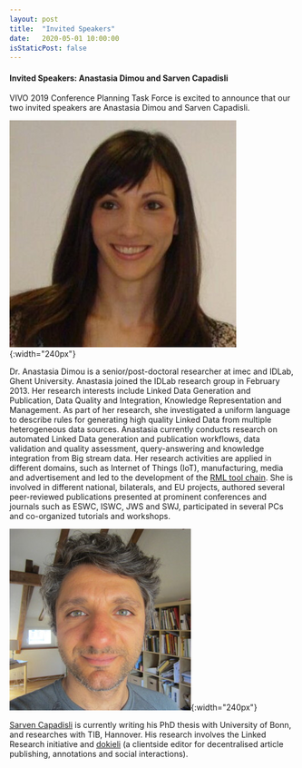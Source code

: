 ```yaml
---
layout: post
title:  "Invited Speakers"
date:   2020-05-01 10:00:00
isStaticPost: false
---
```


#### Invited Speakers: Anastasia Dimou and Sarven Capadisli


VIVO 2019 Conference Planning Task Force is excited to announce that our two invited speakers are Anastasia Dimou and Sarven Capadisli. 

![Dr. Anastasia Dimou](/img/people/anastasia.jpeg){:width="240px"}

Dr. Anastasia Dimou is a senior/post-doctoral researcher at imec and IDLab, Ghent University. Anastasia joined the IDLab research group in February 2013. Her research interests include Linked Data Generation and Publication, Data Quality and Integration, Knowledge Representation and Management. As part of her research, she investigated a uniform language to describe rules for generating high quality Linked Data from multiple heterogeneous data sources. Anastasia currently conducts research on automated Linked Data generation and publication workflows, data validation and quality assessment, query-answering and knowledge integration from Big stream data. Her research activities are applied in different domains, such as Internet of Things (IoT), manufacturing, media and advertisement and led to the development of the [RML tool chain](http://RML.io). She is involved in different national, bilaterals, and EU projects, authored several peer-reviewed publications presented at prominent conferences and journals such as ESWC, ISWC, JWS and SWJ, participated in several PCs and co-organized tutorials and workshops.


![Sarven Capadisli](/img/people/sarven.jpg){:width="240px"}

[Sarven Capadisli](http://csarven.ca/#i) is currently writing his PhD thesis with University of Bonn, and researches with TIB, Hannover. His research involves the Linked Research initiative and [dokieli](https://dokie.li/) (a clientside editor for decentralised article publishing, annotations and social interactions).